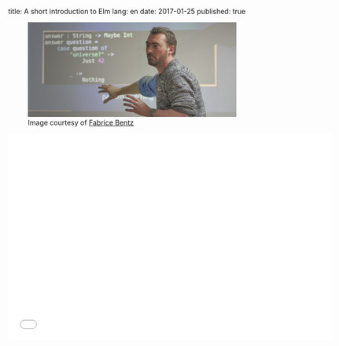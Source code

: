 title: A short introduction to Elm
lang: en
date: 2017-01-25
published: true

<figure>
    <img src="/static/talks/2017/elm-presentation.jpg" alt="">
    <figcaption>
        Image courtesy of <a href="http://www.weeple.fr/">Fabrice Bentz</a></figcaption>
</figure>

<iframe src="//slides.com/n1k0/elm/embed"
  width="660"
  height="420"
  scrolling="no"
  frameborder="0"
  webkitallowfullscreen
  mozallowfullscreen
  allowfullscreen>
  <p>Your browser doesn't support iframes it seems.</p>
</iframe>
